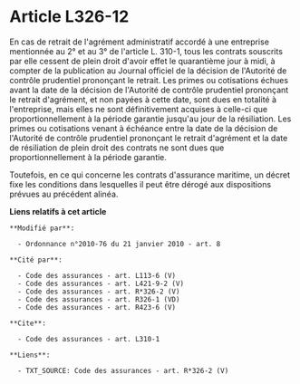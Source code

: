 # Article L326-12

En cas de retrait de l'agrément administratif accordé à une entreprise mentionnée au 2° et au 3° de l'article L. 310-1, tous
les contrats souscrits par elle cessent de plein droit d'avoir effet le quarantième jour à midi, à compter de la publication
au Journal officiel de la décision de l'Autorité de contrôle prudentiel prononçant le retrait. Les primes ou cotisations
échues avant la date de la décision de l'Autorité de contrôle prudentiel prononçant le retrait d'agrément, et non payées à
cette date, sont dues en totalité à l'entreprise, mais elles ne sont définitivement acquises à celle-ci que
proportionnellement à la période garantie jusqu'au jour de la résiliation. Les primes ou cotisations venant à échéance entre
la date de la décision de l'Autorité de contrôle prudentiel prononçant le retrait d'agrément et la date de résiliation de
plein droit des contrats ne sont dues que proportionnellement à la période garantie.

Toutefois, en ce qui concerne les contrats d'assurance maritime, un décret fixe les conditions dans lesquelles il peut être
dérogé aux dispositions prévues au précédent alinéa.

**Liens relatifs à cet article**

	**Modifié par**:

	  - Ordonnance n°2010-76 du 21 janvier 2010 - art. 8

	**Cité par**:

	  - Code des assurances - art. L113-6 (V)
	  - Code des assurances - art. L421-9-2 (V)
	  - Code des assurances - art. R*326-2 (V)
	  - Code des assurances - art. R326-1 (VD)
	  - Code des assurances - art. R423-6 (V)

	**Cite**:

	  - Code des assurances - art. L310-1

	**Liens**:

	  - TXT_SOURCE: Code des assurances - art. R*326-2 (V)
